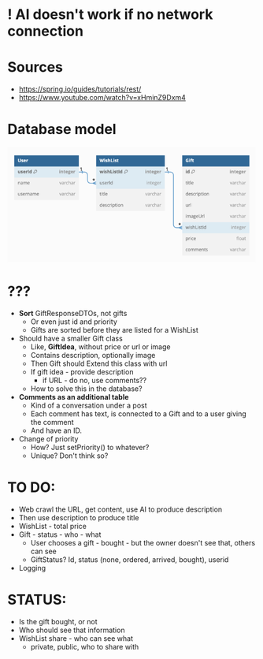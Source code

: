 # ! AI doesn't work if no network connection

# Sources
- https://spring.io/guides/tutorials/rest/
- https://www.youtube.com/watch?v=xHminZ9Dxm4

# Database model

![img_1.png](images/img_1.png)

# ???
- **Sort** GiftResponseDTOs, not gifts
  - Or even just id and priority
  - Gifts are sorted before they are listed for a WishList
- Should have a smaller Gift class
  - Like, **GiftIdea**, without price or url or image
  - Contains description, optionally image
  - Then Gift should Extend this class with url
  - If gift idea - provide description
    - if URL - do no, use comments?? 
  - How to solve this in the database?
- **Comments as an additional table**
  - Kind of a conversation under a post
  - Each comment has text, is connected to a Gift and to a user giving the comment
  - And have an ID. 
- Change of priority
  - How? Just setPriority() to whatever?
  - Unique? Don't think so?

# TO DO:
- Web crawl the URL, get content, use AI to produce description
- Then use description to produce title
- WishList - total price
- Gift - status - who - what
  - User chooses a gift - bought - but the owner doesn't see that, others can see
  - GiftStatus? Id, status (none, ordered, arrived, bought), userid
- Logging

# STATUS:
- Is the gift bought, or not
- Who should see that information
- WishList share - who can see what
  - private, public, who to share with